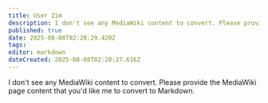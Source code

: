 ```yaml
---
title: User Zim
description: I don't see any MediaWiki content to convert. Please provide the MediaWiki page content that you'd like me to convert to Markdown.
published: true
date: 2025-08-08T02:20:29.420Z
tags: 
editor: markdown
dateCreated: 2025-08-08T02:20:27.616Z
---
```


I don't see any MediaWiki content to convert. Please provide the MediaWiki page content that you'd like me to convert to Markdown.